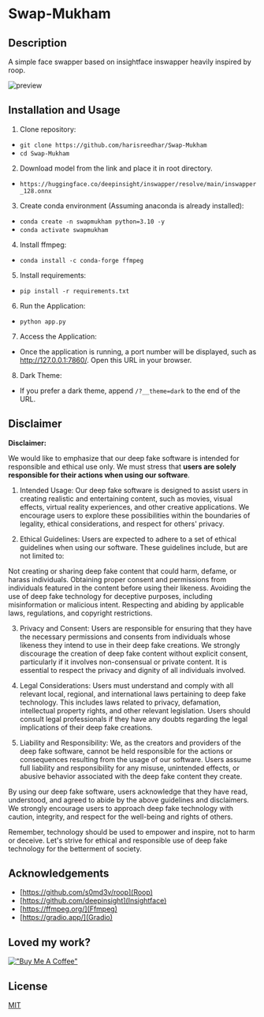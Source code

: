 # Swap-Mukham

## Description

A simple face swapper based on insightface inswapper heavily inspired by roop.

![preview](https://github.com/harisreedhar/Swap-Mukham/assets/46858047/354aeeba-0b30-48cd-b6d9-1e359e3940e2)


## Installation and Usage

1. Clone repository:
- ``git clone https://github.com/harisreedhar/Swap-Mukham``
- ``cd Swap-Mukham``


2. Download model from the link and place it in root directory.
- ``https://huggingface.co/deepinsight/inswapper/resolve/main/inswapper_128.onnx``


3. Create conda environment (Assuming anaconda is already installed):
- ``conda create -n swapmukham python=3.10 -y``
- ``conda activate swapmukham``


4. Install ffmpeg:
- ``conda install -c conda-forge ffmpeg``


5. Install requirements:
- ``pip install -r requirements.txt``


6. Run the Application:
- ``python app.py``


7. Access the Application:
- Once the application is running, a port number will be displayed, such as http://127.0.0.1:7860/. Open this URL in your browser.


8. Dark Theme:
- If you prefer a dark theme, append ``/?__theme=dark`` to the end of the URL.


## Disclaimer

**Disclaimer:**

We would like to emphasize that our deep fake software is intended for responsible and ethical use only. We must stress that **users are solely responsible for their actions when using our software**.

1. Intended Usage:
Our deep fake software is designed to assist users in creating realistic and entertaining content, such as movies, visual effects, virtual reality experiences, and other creative applications. We encourage users to explore these possibilities within the boundaries of legality, ethical considerations, and respect for others' privacy.

2. Ethical Guidelines:
Users are expected to adhere to a set of ethical guidelines when using our software. These guidelines include, but are not limited to:

Not creating or sharing deep fake content that could harm, defame, or harass individuals.
Obtaining proper consent and permissions from individuals featured in the content before using their likeness.
Avoiding the use of deep fake technology for deceptive purposes, including misinformation or malicious intent.
Respecting and abiding by applicable laws, regulations, and copyright restrictions.

3. Privacy and Consent:
Users are responsible for ensuring that they have the necessary permissions and consents from individuals whose likeness they intend to use in their deep fake creations. We strongly discourage the creation of deep fake content without explicit consent, particularly if it involves non-consensual or private content. It is essential to respect the privacy and dignity of all individuals involved.

4. Legal Considerations:
Users must understand and comply with all relevant local, regional, and international laws pertaining to deep fake technology. This includes laws related to privacy, defamation, intellectual property rights, and other relevant legislation. Users should consult legal professionals if they have any doubts regarding the legal implications of their deep fake creations.

5. Liability and Responsibility:
We, as the creators and providers of the deep fake software, cannot be held responsible for the actions or consequences resulting from the usage of our software. Users assume full liability and responsibility for any misuse, unintended effects, or abusive behavior associated with the deep fake content they create.

By using our deep fake software, users acknowledge that they have read, understood, and agreed to abide by the above guidelines and disclaimers. We strongly encourage users to approach deep fake technology with caution, integrity, and respect for the well-being and rights of others.

Remember, technology should be used to empower and inspire, not to harm or deceive. Let's strive for ethical and responsible use of deep fake technology for the betterment of society.


## Acknowledgements

- [https://github.com/s0md3v/roop](Roop)
- [https://github.com/deepinsight](Insightface)
- [https://ffmpeg.org/](Ffmpeg)
- [https://gradio.app/](Gradio)

## Loved my work?
[!["Buy Me A Coffee"](https://www.buymeacoffee.com/assets/img/custom_images/orange_img.png)](https://www.buymeacoffee.com/harisreedhar)

## License

[MIT](https://choosealicense.com/licenses/mit/)

